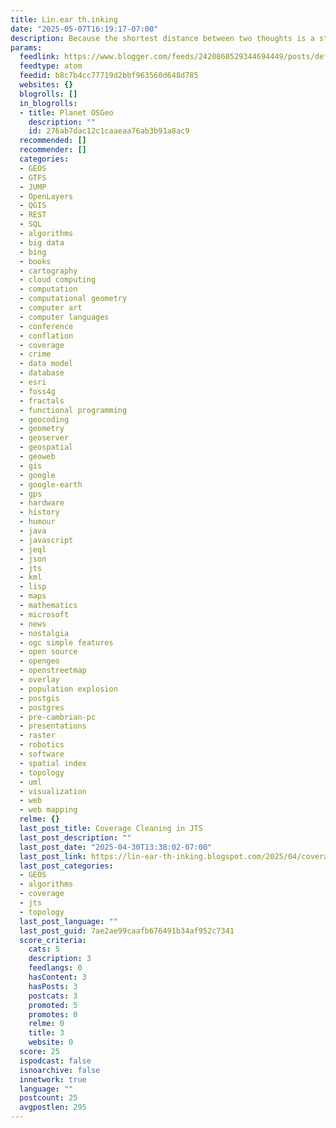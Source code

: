 ```yaml
---
title: Lin.ear th.inking
date: "2025-05-07T16:19:17-07:00"
description: Because the shortest distance between two thoughts is a straight line
params:
  feedlink: https://www.blogger.com/feeds/2420860529344694449/posts/default
  feedtype: atom
  feedid: b8c7b4cc77719d2bbf963560d648d785
  websites: {}
  blogrolls: []
  in_blogrolls:
  - title: Planet OSGeo
    description: ""
    id: 276ab7dac12c1caaeaa76ab3b91a8ac9
  recommended: []
  recommender: []
  categories:
  - GEOS
  - GTFS
  - JUMP
  - OpenLayers
  - QGIS
  - REST
  - SQL
  - algorithms
  - big data
  - bing
  - books
  - cartography
  - cloud computing
  - computation
  - computational geometry
  - computer art
  - computer languages
  - conference
  - conflation
  - coverage
  - crime
  - data model
  - database
  - esri
  - foss4g
  - fractals
  - functional programming
  - geocoding
  - geometry
  - geoserver
  - geospatial
  - geoweb
  - gis
  - google
  - google-earth
  - gps
  - hardware
  - history
  - humour
  - java
  - javascript
  - jeql
  - json
  - jts
  - kml
  - lisp
  - maps
  - mathematics
  - microsoft
  - news
  - nostalgia
  - ogc simple features
  - open source
  - opengeo
  - openstreetmap
  - overlay
  - population explosion
  - postgis
  - postgres
  - pre-cambrian-pc
  - presentations
  - raster
  - robotics
  - software
  - spatial index
  - topology
  - uml
  - visualization
  - web
  - web mapping
  relme: {}
  last_post_title: Coverage Cleaning in JTS
  last_post_description: ""
  last_post_date: "2025-04-30T13:38:02-07:00"
  last_post_link: https://lin-ear-th-inking.blogspot.com/2025/04/coverage-cleaning-in-jts.html
  last_post_categories:
  - GEOS
  - algorithms
  - coverage
  - jts
  - topology
  last_post_language: ""
  last_post_guid: 7ae2ae99caafb676491b34af952c7341
  score_criteria:
    cats: 5
    description: 3
    feedlangs: 0
    hasContent: 3
    hasPosts: 3
    postcats: 3
    promoted: 5
    promotes: 0
    relme: 0
    title: 3
    website: 0
  score: 25
  ispodcast: false
  isnoarchive: false
  innetwork: true
  language: ""
  postcount: 25
  avgpostlen: 295
---
```

